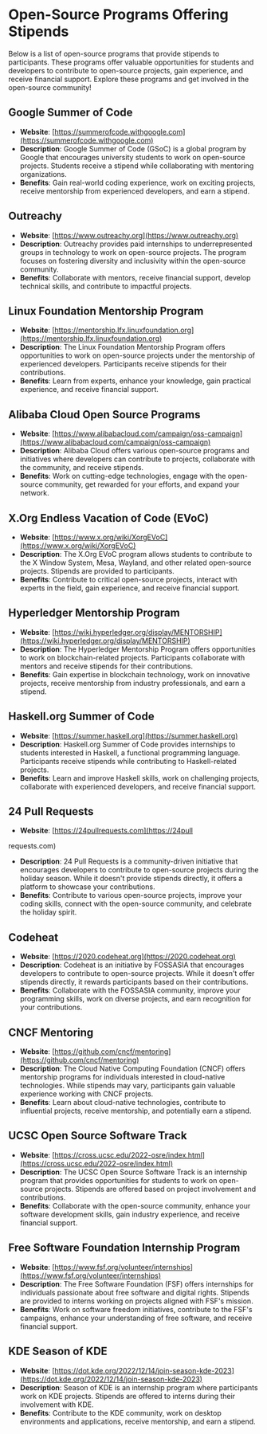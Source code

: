 # Open-Source Programs Offering Stipends

Below is a list of open-source programs that provide stipends to participants. These programs offer valuable opportunities for students and developers to contribute to open-source projects, gain experience, and receive financial support. Explore these programs and get involved in the open-source community!

## Google Summer of Code

- **Website**: [https://summerofcode.withgoogle.com](https://summerofcode.withgoogle.com)
- **Description**: Google Summer of Code (GSoC) is a global program by Google that encourages university students to work on open-source projects. Students receive a stipend while collaborating with mentoring organizations.
- **Benefits**: Gain real-world coding experience, work on exciting projects, receive mentorship from experienced developers, and earn a stipend.

## Outreachy

- **Website**: [https://www.outreachy.org](https://www.outreachy.org)
- **Description**: Outreachy provides paid internships to underrepresented groups in technology to work on open-source projects. The program focuses on fostering diversity and inclusivity within the open-source community.
- **Benefits**: Collaborate with mentors, receive financial support, develop technical skills, and contribute to impactful projects.

## Linux Foundation Mentorship Program

- **Website**: [https://mentorship.lfx.linuxfoundation.org](https://mentorship.lfx.linuxfoundation.org)
- **Description**: The Linux Foundation Mentorship Program offers opportunities to work on open-source projects under the mentorship of experienced developers. Participants receive stipends for their contributions.
- **Benefits**: Learn from experts, enhance your knowledge, gain practical experience, and receive financial support.

## Alibaba Cloud Open Source Programs

- **Website**: [https://www.alibabacloud.com/campaign/oss-campaign](https://www.alibabacloud.com/campaign/oss-campaign)
- **Description**: Alibaba Cloud offers various open-source programs and initiatives where developers can contribute to projects, collaborate with the community, and receive stipends.
- **Benefits**: Work on cutting-edge technologies, engage with the open-source community, get rewarded for your efforts, and expand your network.

## X.Org Endless Vacation of Code (EVoC)

- **Website**: [https://www.x.org/wiki/XorgEVoC](https://www.x.org/wiki/XorgEVoC)
- **Description**: The X.Org EVoC program allows students to contribute to the X Window System, Mesa, Wayland, and other related open-source projects. Stipends are provided to participants.
- **Benefits**: Contribute to critical open-source projects, interact with experts in the field, gain experience, and receive financial support.

## Hyperledger Mentorship Program

- **Website**: [https://wiki.hyperledger.org/display/MENTORSHIP](https://wiki.hyperledger.org/display/MENTORSHIP)
- **Description**: The Hyperledger Mentorship Program offers opportunities to work on blockchain-related projects. Participants collaborate with mentors and receive stipends for their contributions.
- **Benefits**: Gain expertise in blockchain technology, work on innovative projects, receive mentorship from industry professionals, and earn a stipend.

## Haskell.org Summer of Code

- **Website**: [https://summer.haskell.org](https://summer.haskell.org)
- **Description**: Haskell.org Summer of Code provides internships to students interested in Haskell, a functional programming language. Participants receive stipends while contributing to Haskell-related projects.
- **Benefits**: Learn and improve Haskell skills, work on challenging projects, collaborate with experienced developers, and receive financial support.

## 24 Pull Requests

- **Website**: [https://24pullrequests.com](https://24pull

requests.com)
- **Description**: 24 Pull Requests is a community-driven initiative that encourages developers to contribute to open-source projects during the holiday season. While it doesn't provide stipends directly, it offers a platform to showcase your contributions.
- **Benefits**: Contribute to various open-source projects, improve your coding skills, connect with the open-source community, and celebrate the holiday spirit.

## Codeheat

- **Website**: [https://2020.codeheat.org](https://2020.codeheat.org)
- **Description**: Codeheat is an initiative by FOSSASIA that encourages developers to contribute to open-source projects. While it doesn't offer stipends directly, it rewards participants based on their contributions.
- **Benefits**: Collaborate with the FOSSASIA community, improve your programming skills, work on diverse projects, and earn recognition for your contributions.

## CNCF Mentoring

- **Website**: [https://github.com/cncf/mentoring](https://github.com/cncf/mentoring)
- **Description**: The Cloud Native Computing Foundation (CNCF) offers mentorship programs for individuals interested in cloud-native technologies. While stipends may vary, participants gain valuable experience working with CNCF projects.
- **Benefits**: Learn about cloud-native technologies, contribute to influential projects, receive mentorship, and potentially earn a stipend.

## UCSC Open Source Software Track

- **Website**: [https://cross.ucsc.edu/2022-osre/index.html](https://cross.ucsc.edu/2022-osre/index.html)
- **Description**: The UCSC Open Source Software Track is an internship program that provides opportunities for students to work on open-source projects. Stipends are offered based on project involvement and contributions.
- **Benefits**: Collaborate with the open-source community, enhance your software development skills, gain industry experience, and receive financial support.

## Free Software Foundation Internship Program

- **Website**: [https://www.fsf.org/volunteer/internships](https://www.fsf.org/volunteer/internships)
- **Description**: The Free Software Foundation (FSF) offers internships for individuals passionate about free software and digital rights. Stipends are provided to interns working on projects aligned with FSF's mission.
- **Benefits**: Work on software freedom initiatives, contribute to the FSF's campaigns, enhance your understanding of free software, and receive financial support.

## KDE Season of KDE

- **Website**: [https://dot.kde.org/2022/12/14/join-season-kde-2023](https://dot.kde.org/2022/12/14/join-season-kde-2023)
- **Description**: Season of KDE is an internship program where participants work on KDE projects. Stipends are offered to interns during their involvement with KDE.
- **Benefits**: Contribute to the KDE community, work on desktop environments and applications, receive mentorship, and earn a stipend.
